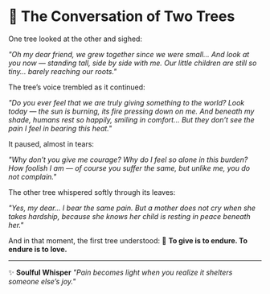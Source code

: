 # 🌳 The Conversation of Two Trees

One tree looked at the other and sighed:

*"Oh my dear friend, we grew together since we were small…
And look at you now — standing tall, side by side with me.
Our little children are still so tiny… barely reaching our roots."*

The tree’s voice trembled as it continued:

*"Do you ever feel that we are truly giving something to the world?
Look today — the sun is burning, its fire pressing down on me.
And beneath my shade, humans rest so happily, smiling in comfort…
But they don’t see the pain I feel in bearing this heat."*

It paused, almost in tears:

*"Why don’t you give me courage? Why do I feel so alone in this burden?
How foolish I am — of course you suffer the same,
but unlike me, you do not complain."*

The other tree whispered softly through its leaves:

*"Yes, my dear… I bear the same pain.
But a mother does not cry when she takes hardship,
because she knows her child is resting in peace beneath her."*

And in that moment, the first tree understood:
🌿 **To give is to endure. To endure is to love.**

---

✨ **Soulful Whisper**
*"Pain becomes light when you realize it shelters someone else’s joy."*

